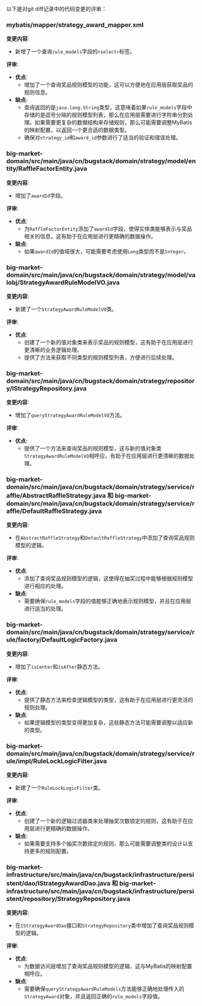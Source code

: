 以下是对git diff记录中的代码变更的评审：

### mybatis/mapper/strategy_award_mapper.xml

**变更内容**:
- 新增了一个查询`rule_models`字段的`<select>`标签。

**评审**:
- **优点**:
  - 增加了一个查询奖品规则模型的功能，这可以方便地在应用层获取奖品的规则信息。
- **缺点**:
  - 查询返回的是`java.lang.String`类型，这意味着如果`rule_models`字段中存储的是逗号分隔的规则模型列表，那么在应用层需要进行字符串分割处理。如果需要更复杂的数据结构来存储规则，那么可能需要调整MyBatis的映射配置，以返回一个更合适的数据类型。
  - 确保对`strategy_id`和`award_id`参数进行了适当的验证和错误处理。

### big-market-domain/src/main/java/cn/bugstack/domain/strategy/model/entity/RaffleFactorEntity.java

**变更内容**:
- 增加了`awardId`字段。

**评审**:
- **优点**:
  - 为`RaffleFactorEntity`添加了`awardId`字段，使得实体类能够表示与奖品相关的信息，这有助于在应用层进行更精确的数据操作。
- **缺点**:
  - 如果`awardId`的值域很大，可能需要考虑使用`Long`类型而不是`Integer`。

### big-market-domain/src/main/java/cn/bugstack/domain/strategy/model/valobj/StrategyAwardRuleModelVO.java

**变更内容**:
- 新建了一个`StrategyAwardRuleModelVO`类。

**评审**:
- **优点**:
  - 创建了一个新的值对象类来表示奖品的规则模型，这有助于在应用层进行更清晰的业务逻辑处理。
  - 提供了方法来获取不同类型的规则模型列表，方便进行后续处理。

### big-market-domain/src/main/java/cn/bugstack/domain/strategy/repository/IStrategyRepository.java

**变更内容**:
- 增加了`queryStrategyAwardRuleModelVO`方法。

**评审**:
- **优点**:
  - 提供了一个方法来查询奖品的规则模型，这与新的值对象类`StrategyAwardRuleModelVO`相呼应，有助于在应用层进行更清晰的数据处理。

### big-market-domain/src/main/java/cn/bugstack/domain/strategy/service/raffle/AbstractRaffleStrategy.java 和 big-market-domain/src/main/java/cn/bugstack/domain/strategy/service/raffle/DefaultRaffleStrategy.java

**变更内容**:
- 在`AbstractRaffleStrategy`和`DefaultRaffleStrategy`中添加了查询奖品规则模型的逻辑。

**评审**:
- **优点**:
  - 添加了查询奖品规则模型的逻辑，这使得在抽奖过程中能够根据规则模型进行相应的处理。
- **缺点**:
  - 需要确保`rule_models`字段的值能够正确地表示规则模型，并且在应用层进行适当的处理。

### big-market-domain/src/main/java/cn/bugstack/domain/strategy/service/rule/factory/DefaultLogicFactory.java

**变更内容**:
- 增加了`isCenter`和`isAfter`静态方法。

**评审**:
- **优点**:
  - 提供了静态方法来检查逻辑模型的类型，这有助于在应用层进行更灵活的规则处理。
- **缺点**:
  - 如果逻辑模型的类型变得更加复杂，这些静态方法可能需要调整以适应新的类型。

### big-market-domain/src/main/java/cn/bugstack/domain/strategy/service/rule/impl/RuleLockLogicFilter.java

**变更内容**:
- 新建了一个`RuleLockLogicFilter`类。

**评审**:
- **优点**:
  - 创建了一个新的逻辑过滤器类来处理抽奖次数锁定的规则，这有助于在应用层进行更精确的数据操作。
- **缺点**:
  - 如果需要支持多个抽奖次数锁定的规则，那么可能需要调整类的设计以支持更多的规则配置。

### big-market-infrastructure/src/main/java/cn/bugstack/infrastructure/persistent/dao/IStrategyAwardDao.java 和 big-market-infrastructure/src/main/java/cn/bugstack/infrastructure/persistent/repository/StrategyRepository.java

**变更内容**:
- 在`IStrategyAwardDao`接口和`StrategyRepository`类中增加了查询奖品规则模型的逻辑。

**评审**:
- **优点**:
  - 为数据访问层增加了查询奖品规则模型的逻辑，这与MyBatis的映射配置相呼应。
- **缺点**:
  - 需要确保`queryStrategyAwardRuleModels`方法能够正确地处理传入的`StrategyAward`对象，并且返回正确的`rule_models`字段值。